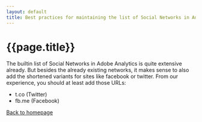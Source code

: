 ```yaml
---
layout: default
title: Best practices for maintaining the list of Social Networks in Adobe Analytics
---
```

# {{page.title}}
The builtin list of Social Networks in Adobe Analytics is quite extensive already. But besides the already existing networks, it makes sense to also add the shortened variants for sites like facebook or twitter. From our experience, you should at least add those URLs:
* t.co (Twitter)
* fb.me (Facebook)

[Back to homepage](./index.html)